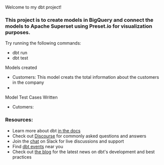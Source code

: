 Welcome to my dbt project!

### This project is to create models in BigQuery and connect the models to Apache Superset using Preset.io for visualization purposes.

Try running the following commands:
- dbt run
- dbt test

Models created
- Customers: This model creats the total information about the customers in the company
- 

Model Test Cases Written
- Cutomers: 

### Resources:
- Learn more about dbt [in the docs](https://docs.getdbt.com/docs/introduction)
- Check out [Discourse](https://discourse.getdbt.com/) for commonly asked questions and answers
- Join the [chat](https://community.getdbt.com/) on Slack for live discussions and support
- Find [dbt events](https://events.getdbt.com) near you
- Check out [the blog](https://blog.getdbt.com/) for the latest news on dbt's development and best practices
